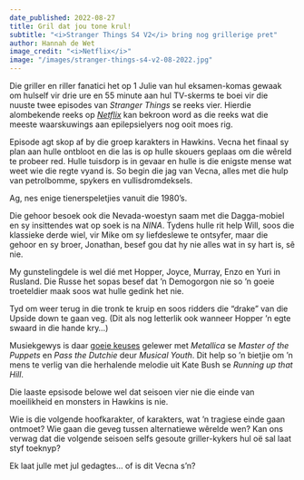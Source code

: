 ```yaml
---
date_published: 2022-08-27
title: Gril dat jou tone krul!
subtitle: "<i>Stranger Things S4 V2</i> bring nog grillerige pret"
author: Hannah de Wet
image_credit: "<i>Netflix</i>"
image: "/images/stranger-things-s4-v2-08-2022.jpg"
---
```


Die griller en riller fanatici het op 1 Julie van hul eksamen-komas gewaak om hulself vir drie ure en 55 minute aan hul TV-skerms te boei vir die nuuste twee episodes van _Stranger Things_ se reeks vier. Hierdie alombekende reeks op <a href="https://www.netflix.com/za/title/80057281" target="_blank" rel="noreferrer">_Netflix_</a> kan bekroon word as die reeks wat die meeste waarskuwings aan epilepsielyers nog ooit moes rig.

Episode agt skop af by die groep karakters in Hawkins. Vecna het finaal sy plan aan hulle ontbloot en die las is op hulle skouers geplaas om die wêreld te probeer red. Hulle tuisdorp is in gevaar en hulle is die enigste mense wat weet wie die regte vyand is. So begin die jag van Vecna, alles met die hulp van petrolbomme, spykers en vullisdromdeksels.

Ag, nes enige tienerspeletjies vanuit die 1980’s.

Die gehoor besoek ook die Nevada-woestyn saam met die Dagga-mobiel en sy insittendes wat op soek is na _NINA_. Tydens hulle rit help Will, soos die klassieke derde wiel, vir Mike om sy liefdeslewe te ontsyfer, maar die gehoor en sy broer, Jonathan, besef gou dat hy nie alles wat in sy hart is, sê nie.

My gunstelingdele is wel dié met Hopper, Joyce, Murray, Enzo en Yuri in Rusland. Die Russe het sopas besef dat ’n Demogorgon nie so ’n goeie troeteldier maak soos wat hulle gedink het nie.

Tyd om weer terug in die tronk te kruip en soos ridders die “drake” van die Upside down te gaan veg. (Dit als nog letterlik ook wanneer Hopper ’n egte swaard in die hande kry…)

Musiekgewys is daar <a href="https://music.apple.com/za/album/stranger-things-soundtrack-from-the-netflix-series/1632028008" target="_blank" rel="noreferrer">goeie keuses</a> gelewer met _Metallica_ se _Master of the Puppets_ en _Pass the Dutchie_ deur _Musical Youth_. Dit help so ’n bietjie om ’n mens te verlig van die herhalende melodie uit Kate Bush se _Running up that Hill_.

Die laaste epsisode belowe wel dat seisoen vier nie die einde van moeilikheid en monsters in Hawkins is nie.

Wie is die volgende hoofkarakter, of karakters, wat ’n tragiese einde gaan ontmoet? Wie gaan die geveg tussen alternatiewe wêrelde wen? Kan ons verwag dat die volgende seisoen selfs gesoute griller-kykers hul oё sal laat styf toeknyp?

Ek laat julle met jul gedagtes… of is dit Vecna s’n?
